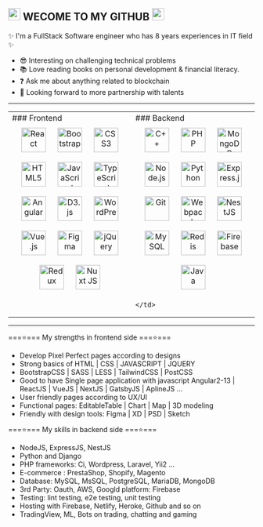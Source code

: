 <h2>
    <img src="https://media.giphy.com/media/hvRJCLFzcasrR4ia7z/giphy.gif" width="25px">
    WECOME TO MY GITHUB
    <img src="https://media.giphy.com/media/hvRJCLFzcasrR4ia7z/giphy.gif" width="25px">
</h2>

✨ I'm a FullStack Software engineer who has 8 years experiences in IT field ✨

- 😎 Interesting on challenging technical problems
- 📚 Love reading books on personal development & financial literacy.
- ❓ Ask me about anything related to blockchain
- 🤝 Looking forward to more partnership with talents

<hr>
<table>
  <tr>
    <td valign="top" width="50%">
      ### Frontend  
      <div align="center">  
        <img style="margin: 10px" src="https://profilinator.rishav.dev/skills-assets/react-original-wordmark.svg" alt="React" height="50" />  
        <img style="margin: 10px" src="https://profilinator.rishav.dev/skills-assets/bootstrap-plain.svg" alt="Bootstrap" height="50" />  
        <img style="margin: 10px" src="https://profilinator.rishav.dev/skills-assets/css3-original-wordmark.svg" alt="CSS3" height="50" />  
        <img style="margin: 10px" src="https://profilinator.rishav.dev/skills-assets/html5-original-wordmark.svg" alt="HTML5" height="50" />  
        <img style="margin: 10px" src="https://profilinator.rishav.dev/skills-assets/javascript-original.svg" alt="JavaScript" height="50" />  
        <img style="margin: 10px" src="https://profilinator.rishav.dev/skills-assets/typescript-original.svg" alt="TypeScript" height="50" />  
        <img style="margin: 10px" src="https://profilinator.rishav.dev/skills-assets/angularjs-original.svg" alt="Angular" height="50" />  
        <img style="margin: 10px" src="https://profilinator.rishav.dev/skills-assets/d3js-original.svg" alt="D3.js" height="50" />  
        <img style="margin: 10px" src="https://profilinator.rishav.dev/skills-assets/wordpress.png" alt="WordPress" height="50" />  
        <img style="margin: 10px" src="https://profilinator.rishav.dev/skills-assets/vuejs-original-wordmark.svg" alt="Vue.js" height="50" />  
        <img style="margin: 10px" src="https://profilinator.rishav.dev/skills-assets/figma-icon.svg" alt="Figma" height="50" />  
        <img style="margin: 10px" src="https://profilinator.rishav.dev/skills-assets/jquery.png" alt="jQuery" height="50" />  
        <img style="margin: 10px" src="https://profilinator.rishav.dev/skills-assets/redux-original.svg" alt="Redux" height="50" />   
        <img style="margin: 10px" src="https://profilinator.rishav.dev/skills-assets/nuxt.png" alt="Nuxt JS" height="50" />  
      </div>
    </td>
    <td valign="top" width="50%">
      ### Backend  
      <div align="center">  
        <img style="margin: 10px" src="https://profilinator.rishav.dev/skills-assets/cplusplus-original.svg" alt="C++" height="50" />  
        <img style="margin: 10px" src="https://profilinator.rishav.dev/skills-assets/php-original.svg" alt="PHP" height="50" />  
        <img style="margin: 10px" src="https://profilinator.rishav.dev/skills-assets/mongodb-original-wordmark.svg" alt="MongoDB" height="50" />  
        <img style="margin: 10px" src="https://profilinator.rishav.dev/skills-assets/nodejs-original-wordmark.svg" alt="Node.js" height="50" />  
        <img style="margin: 10px" src="https://profilinator.rishav.dev/skills-assets/python-original.svg" alt="Python" height="50" />  
        <img style="margin: 10px" src="https://profilinator.rishav.dev/skills-assets/express-original-wordmark.svg" alt="Express.js" height="50" />  
        <img style="margin: 10px" src="https://profilinator.rishav.dev/skills-assets/git-scm-icon.svg" alt="Git" height="50" />  
        <img style="margin: 10px" src="https://profilinator.rishav.dev/skills-assets/webpack-original.svg" alt="Webpack" height="50" />  
        <img style="margin: 10px" src="https://profilinator.rishav.dev/skills-assets/nestjs.svg" alt="NestJS" height="50" />  
        <img style="margin: 10px" src="https://profilinator.rishav.dev/skills-assets/mysql-original-wordmark.svg" alt="MySQL" height="50" />  
        <img style="margin: 10px" src="https://profilinator.rishav.dev/skills-assets/redis-original-wordmark.svg" alt="Redis" height="50" />  
        <img style="margin: 10px" src="https://profilinator.rishav.dev/skills-assets/firebase.png" alt="Firebase" height="50" />  
        <img style="margin: 10px" src="https://profilinator.rishav.dev/skills-assets/java-original-wordmark.svg" alt="Java" height="50" />  
      </div>

    </td>
  </tr>
</table>
<hr>
===⭐=== My strengths in frontend side ===⭐===

* Develop Pixel Perfect pages according to designs
* Strong basics of HTML | CSS | JAVASCRIPT | JQUERY
* BootstrapCSS | SASS | LESS | TailwindCSS | PostCSS
* Good to have Single page application with javascript
Angular2-13 | ReactJS | VueJS | NextJS | GatsbyJS | AplineJS …
* User friendly pages according to UX/UI
* Functional pages: EditableTable | Chart | Map | 3D modeling
* Friendly with design tools: Figma | XD | PSD | Sketch

===⭐=== My skills in backend side ===⭐===
* NodeJS, ExpressJS, NestJS
* Python and Django
* PHP frameworks: Ci, Wordpress, Laravel, Yii2 ...
* E-commerce : PrestaShop, Shopify, Magento
* Database: MySQL, MsSQL, PostgreSQL, MariaDB, MongoDB
* 3rd Party: Oauth, AWS, Googld platform: Firebase
* Testing: lint testing, e2e testing, unit testing
* Hosting with Firebase, Netlify, Heroke, Github and so on
* TradingView, ML, Bots on trading, chatting and gaming

